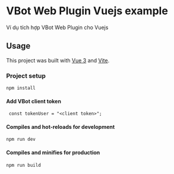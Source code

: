# VBot Web Plugin Vuejs example

Ví dụ tích hợp VBot Web Plugin cho Vuejs

## Usage

This project was built with [Vue 3](https://v3.vuejs.org/) and [Vite](https://vitejs.dev/).

### Project setup

```
npm install
```

#### Add VBot client token

```
 const tokenUser = "<client token>";
```

#### Compiles and hot-reloads for development

```
npm run dev
```

#### Compiles and minifies for production

```
npm run build
```
